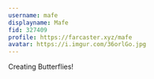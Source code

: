 ```yaml
---
username: mafe
displayname: Mafe
fid: 327409
profile: https://farcaster.xyz/mafe
avatar: https://i.imgur.com/36orlGo.jpg
---
```


Creating Butterflies!

